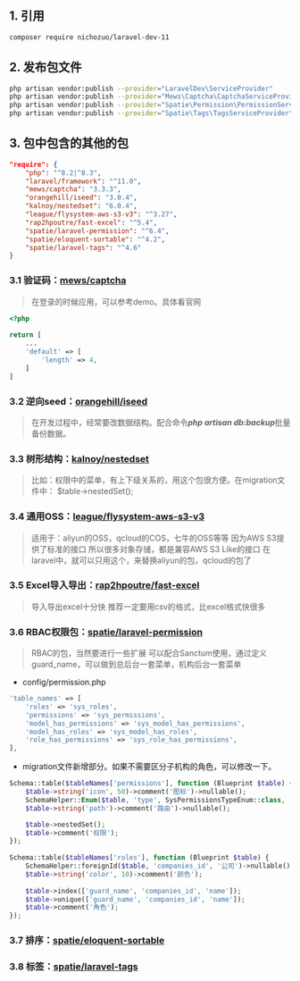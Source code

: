 ## 1. 引用
```bash
composer require nichozuo/laravel-dev-11
```

## 2. 发布包文件
```bash
php artisan vendor:publish --provider="LaravelDev\ServiceProvider"
php artisan vendor:publish --provider="Mews\Captcha\CaptchaServiceProvider"
php artisan vendor:publish --provider="Spatie\Permission\PermissionServiceProvider"
php artisan vendor:publish --provider="Spatie\Tags\TagsServiceProvider"
```

## 3. 包中包含的其他的包
```json
"require": {  
    "php": "^8.2|^8.3",  
    "laravel/framework": "^11.0",  
    "mews/captcha": "3.3.3",  
    "orangehill/iseed": "3.0.4",  
    "kalnoy/nestedset": "6.0.4",  
    "league/flysystem-aws-s3-v3": "^3.27",  
    "rap2hpoutre/fast-excel": "^5.4",  
    "spatie/laravel-permission": "^6.4",  
    "spatie/eloquent-sortable": "^4.2",  
    "spatie/laravel-tags": "^4.6"  
}
```
### 3.1 验证码：[mews/captcha](https://github.com/mewebstudio/captcha)
> 在登录的时候应用，可以参考demo。具体看官网
```php
<?php  
  
return [  
	...
    'default' => [  
        'length' => 4,  
    ]
]
```
### 3.2 逆向seed：[orangehill/iseed]([orangehill/iseed](https://github.com/orangehill/iseed))
> 在开发过程中，经常要改数据结构。配合命令***php artisan db:backup***批量备份数据。

### 3.3 树形结构：[kalnoy/nestedset](https://github.com/lazychaser/laravel-nestedset)
> 比如：权限中的菜单，有上下级关系的，用这个包很方便。在migration文件中：
> $table->nestedSet();

### 3.4 通用OSS：[league/flysystem-aws-s3-v3](https://github.com/thephpleague/flysystem-aws-s3-v3)
> 适用于：aliyun的OSS，qcloud的COS，七牛的OSS等等
> 因为AWS S3提供了标准的接口
> 所以很多对象存储，都是兼容AWS S3 Like的接口
> 在laravel中，就可以只用这个，来替换aliyun的包，qcloud的包了

### 3.5 Excel导入导出：[rap2hpoutre/fast-excel](https://github.com/rap2hpoutre/fast-excel)
> 导入导出excel十分快
> 推荐一定要用csv的格式，比excel格式快很多

### 3.6 RBAC权限包：[spatie/laravel-permission](https://github.com/spatie/laravel-permission)
> RBAC的包，当然要进行一些扩展
> 可以配合Sanctum使用，通过定义guard_name，可以做到总后台一套菜单，机构后台一套菜单

- config/permission.php
```php
'table_names' => [  
    'roles' => 'sys_roles',  
    'permissions' => 'sys_permissions',  
    'model_has_permissions' => 'sys_model_has_permissions',  
    'model_has_roles' => 'sys_model_has_roles',  
    'role_has_permissions' => 'sys_role_has_permissions',  
],
```

- migration文件新增部分。如果不需要区分子机构的角色，可以修改一下。
```php
Schema::table($tableNames['permissions'], function (Blueprint $table) {  
    $table->string('icon', 50)->comment('图标')->nullable();  
    SchemaHelper::Enum($table, 'type', SysPermissionsTypeEnum::class, '类型');  
    $table->string('path')->comment('路由')->nullable();

    $table->nestedSet();  
    $table->comment('权限');  
});  
  
Schema::table($tableNames['roles'], function (Blueprint $table) {  
    SchemaHelper::foreignId($table, 'companies_id', '公司')->nullable();  
    $table->string('color', 10)->comment('颜色');  
  
    $table->index(['guard_name', 'companies_id', 'name']);  
    $table->unique(['guard_name', 'companies_id', 'name']);  
    $table->comment('角色');  
});
```

### 3.7 排序：[spatie/eloquent-sortable](https://github.com/spatie/eloquent-sortable)

### 3.8 标签：[spatie/laravel-tags](https://github.com/spatie/laravel-tags)

